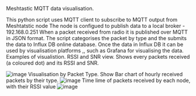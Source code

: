 Meshtastic MQTT data visualisation.

This python script uses MQTT client to subscribe to MQTT output from Meshtatstic node 
The node is configued to publish data to a local broker - 192.168.0.251
When a packet received from radio it is published over MQTT in JSON format. 
The script categorises the packet by type and the submits the data to Influx DB online database.
Once the data in Influx DB it can be used by visualisation platforms ,, such as Grafana for visualising the data.
Examples of visualistion.
RSSI and SNR view. Shows every packets received (a coloured  dot) and its RSSI and SNR.

![image](https://github.com/slash-bit/meshtastic-mqtt-json-visualisation/assets/77391720/922a709c-913b-48d7-9caa-237e5bb0bcdf)
Visualisation by Packet Type. Show Bar chart of hourly received packets by their type.
![image](https://github.com/slash-bit/meshtastic-mqtt-json-visualisation/assets/77391720/5d182c57-70fc-4c11-bf0e-62aae4c80b17)
Time lime of packets received by each node, with their RSSI value
![image](https://github.com/slash-bit/meshtastic-mqtt-json-visualisation/assets/77391720/afc92cf2-870c-45df-b52f-bba60f52a93c)
